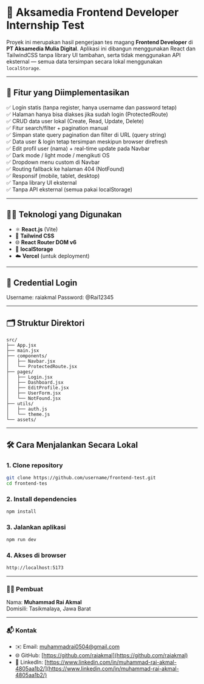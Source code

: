 # 🧪 Aksamedia Frontend Developer Internship Test

Proyek ini merupakan hasil pengerjaan tes magang **Frontend Developer** di **PT Aksamedia Mulia Digital**. Aplikasi ini dibangun menggunakan React dan TailwindCSS tanpa library UI tambahan, serta tidak menggunakan API eksternal — semua data tersimpan secara lokal menggunakan `localStorage`.

---

## 🧩 Fitur yang Diimplementasikan

✅ Login statis (tanpa register, hanya username dan password tetap)  
✅ Halaman hanya bisa diakses jika sudah login (ProtectedRoute)  
✅ CRUD data user lokal (Create, Read, Update, Delete)  
✅ Fitur search/filter + pagination manual  
✅ Simpan state query pagination dan filter di URL (query string)  
✅ Data user & login tetap tersimpan meskipun browser direfresh  
✅ Edit profil user (nama) + real-time update pada Navbar  
✅ Dark mode / light mode / mengikuti OS  
✅ Dropdown menu custom di Navbar  
✅ Routing fallback ke halaman 404 (NotFound)  
✅ Responsif (mobile, tablet, desktop)  
✅ Tanpa library UI eksternal  
✅ Tanpa API eksternal (semua pakai localStorage)

---

## 🧑‍💻 Teknologi yang Digunakan

- ⚛️ **React.js** (Vite)
- 🎨 **Tailwind CSS**
- 🌐 **React Router DOM v6**
- 💾 **localStorage**
- ☁️ **Vercel** (untuk deployment)

---

## 🔐 Credential Login

Username: raiakmal
Password: @Rai12345

---

## 🗂️ Struktur Direktori

```
src/
├── App.jsx
├── main.jsx
├── components/
│   ├── Navbar.jsx
│   └── ProtectedRoute.jsx
├── pages/
│   ├── Login.jsx
│   ├── Dashboard.jsx
│   ├── EditProfile.jsx
│   ├── UserForm.jsx
│   └── NotFound.jsx
├── utils/
│   ├── auth.js
│   └── theme.js
└── assets/
```

---

## 🛠️ Cara Menjalankan Secara Lokal

### 1. Clone repository

```bash
git clone https://github.com/username/frontend-test.git
cd frontend-tes
```

### 2. Install dependencies

```bash
npm install
```

### 3. Jalankan aplikasi

```bash
npm run dev
```

### 4. Akses di browser

```bash
http://localhost:5173
```

---

### 🙋‍♂️ Pembuat

Nama: **Muhammad Rai Akmal**  
Domisili: Tasikmalaya, Jawa Barat

---

### 📬 Kontak

- ✉️ Email: [muhammadrai0504@gmail.com](mailto:muhammadrai0504@gmail.com)
- 🌐 GitHub: [https://github.com/raiakmal](https://github.com/raiakmal)
- 💼 LinkedIn: [https://www.linkedin.com/in/muhammad-rai-akmal-4805aa1b2/](https://www.linkedin.com/in/muhammad-rai-akmal-4805aa1b2/)
